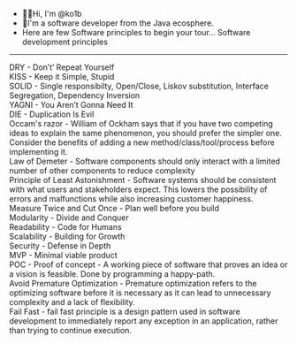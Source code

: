 - 🙋‍♂️Hi, I'm @ko1b
- 👋I'm a software developer from the Java ecosphere.
-  Here are few Software principles to begin your tour...
Software development principles
-------------------------------
DRY - Don’t’ Repeat Yourself   
KISS - Keep it Simple, Stupid   
SOLID - Single responsibilty, Open/Close, Liskov substitution, Interface Segregation, Dependency Inversion   
YAGNI - You Aren’t Gonna Need It   
DIE - Duplication Is Evil   
Occam's razor - William of Ockham says that if you have two competing ideas to explain the same phenomenon, you should prefer the simpler one. Consider the benefits of adding a new method/class/tool/process before implementing it.   
Law of Demeter - Software components should only interact with a limited number of other components to reduce complexity   
Principle of Least Astonishment - Software systems should be consistent with what users and stakeholders expect. This lowers the possibility of errors and malfunctions while also increasing customer happiness.   
Measure Twice and Cut Once - Plan well before you build   
Modularity - Divide and Conquer   
Readability - Code for Humans   
Scalability - Building for Growth   
Security - Defense in Depth   
MVP - Minimal viable product   
POC - Proof of concept - A working piece of software that proves an idea or a vision is feasible. Done by programming a happy-path.   
Avoid Premature Optimization - Premature optimization refers to the optimizing software before it is necessary as it can  lead to unnecessary complexity and a lack of flexibility.   
Fail Fast - fail fast principle is a design pattern used in software development to immediately report any exception in an application, rather than trying to continue execution.   
